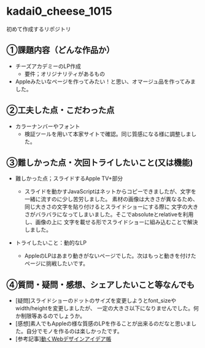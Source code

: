 # kadai0_cheese_1015
初めて作成するリポジトリ
## ①課題内容（どんな作品か）
- チーズアカデミーのLP作成
  - 要件；オリジナリティがあるもの
- Appleみたいなページを作ってみたい！と思い、オマージュ品を作ってみました。

## ②工夫した点・こだわった点
- カラーナンバーやフォント
  - 検証ツールを用いて本家サイトで確認。同じ質感になる様に調整しました。

## ③難しかった点・次回トライしたいこと(又は機能)
- 難しかった点；スライドするApple TV+部分
  - スライドを動かすJavaScriptはネットからコピーできましたが、文字を一緒に流すのに少し苦労しました。
    素材の画像は大きさが異なるため、同じ大きさの文字を貼り付けるとスライドショーにする際に
    文字の大きさがバラバラになってしまいました。そこでabsoluteとrelativeを利用し、画像の上に
    文字を載せる形でスライドショーに組み込むことで解決しました。
  
- トライしたいこと：動的なLP
  - AppleのLPはあまり動きがないページでした。次はもっと動きを付けたページに挑戦したいです。

## ④質問・疑問・感想、シェアしたいこと等なんでも
- [疑問]スライドショーのドットのサイズを変更しようとfont_sizeやwidth/heightを変更しましたが、
  一定の大きさ以下になりませんでした。何か制限等あるのでしょうか。
- [感想]素人でもAppleの様な質感のLPを作ることが出来るのだなと思いました。自分でモノを作るのは楽しかったです。
- [参考記事][動くWebデザインアイデア帳](https://coco-factory.jp/ugokuweb/)
